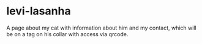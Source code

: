 # levi-lasanha
 A page about my cat with information about him and my contact, which will be on a tag on his collar with access via qrcode.
